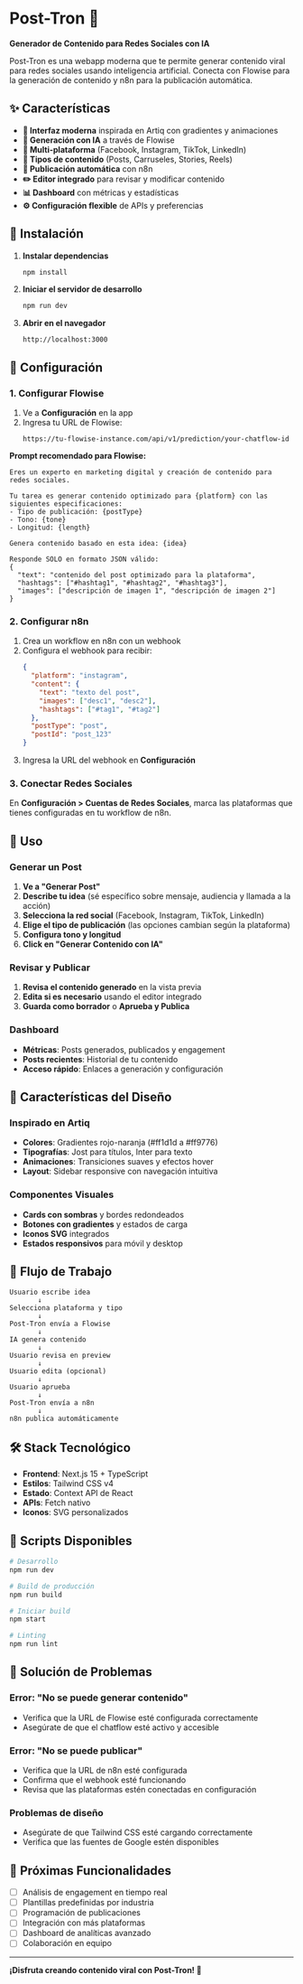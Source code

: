 # Post-Tron 🚀

**Generador de Contenido para Redes Sociales con IA**

Post-Tron es una webapp moderna que te permite generar contenido viral para redes sociales usando inteligencia artificial. Conecta con Flowise para la generación de contenido y n8n para la publicación automática.

## ✨ Características

- **🎨 Interfaz moderna** inspirada en Artiq con gradientes y animaciones
- **🤖 Generación con IA** a través de Flowise
- **📱 Multi-plataforma** (Facebook, Instagram, TikTok, LinkedIn)
- **📝 Tipos de contenido** (Posts, Carruseles, Stories, Reels)
- **🔄 Publicación automática** con n8n
- **✏️ Editor integrado** para revisar y modificar contenido
- **📊 Dashboard** con métricas y estadísticas
- **⚙️ Configuración flexible** de APIs y preferencias

## 🚀 Instalación

1. **Instalar dependencias**
   ```bash
   npm install
   ```

2. **Iniciar el servidor de desarrollo**
   ```bash
   npm run dev
   ```

3. **Abrir en el navegador**
   ```
   http://localhost:3000
   ```

## 🔧 Configuración

### 1. Configurar Flowise

1. Ve a **Configuración** en la app
2. Ingresa tu URL de Flowise:
   ```
   https://tu-flowise-instance.com/api/v1/prediction/your-chatflow-id
   ```

**Prompt recomendado para Flowise:**
```
Eres un experto en marketing digital y creación de contenido para redes sociales. 

Tu tarea es generar contenido optimizado para {platform} con las siguientes especificaciones:
- Tipo de publicación: {postType}
- Tono: {tone} 
- Longitud: {length}

Genera contenido basado en esta idea: {idea}

Responde SOLO en formato JSON válido:
{
  "text": "contenido del post optimizado para la plataforma",
  "hashtags": ["#hashtag1", "#hashtag2", "#hashtag3"],
  "images": ["descripción de imagen 1", "descripción de imagen 2"]
}
```

### 2. Configurar n8n

1. Crea un workflow en n8n con un webhook
2. Configura el webhook para recibir:
   ```json
   {
     "platform": "instagram",
     "content": {
       "text": "texto del post",
       "images": ["desc1", "desc2"],
       "hashtags": ["#tag1", "#tag2"]
     },
     "postType": "post",
     "postId": "post_123"
   }
   ```
3. Ingresa la URL del webhook en **Configuración**

### 3. Conectar Redes Sociales

En **Configuración > Cuentas de Redes Sociales**, marca las plataformas que tienes configuradas en tu workflow de n8n.

## 📱 Uso

### Generar un Post

1. **Ve a "Generar Post"**
2. **Describe tu idea** (sé específico sobre mensaje, audiencia y llamada a la acción)
3. **Selecciona la red social** (Facebook, Instagram, TikTok, LinkedIn)
4. **Elige el tipo de publicación** (las opciones cambian según la plataforma)
5. **Configura tono y longitud**
6. **Click en "Generar Contenido con IA"**

### Revisar y Publicar

1. **Revisa el contenido generado** en la vista previa
2. **Edita si es necesario** usando el editor integrado
3. **Guarda como borrador** o **Aprueba y Publica**

### Dashboard

- **Métricas**: Posts generados, publicados y engagement
- **Posts recientes**: Historial de tu contenido
- **Acceso rápido**: Enlaces a generación y configuración

## 🎨 Características del Diseño

### Inspirado en Artiq
- **Colores**: Gradientes rojo-naranja (#ff1d1d a #ff9776)
- **Tipografías**: Jost para títulos, Inter para texto
- **Animaciones**: Transiciones suaves y efectos hover
- **Layout**: Sidebar responsive con navegación intuitiva

### Componentes Visuales
- **Cards con sombras** y bordes redondeados
- **Botones con gradientes** y estados de carga
- **Iconos SVG** integrados
- **Estados responsivos** para móvil y desktop

## 🔄 Flujo de Trabajo

```
Usuario escribe idea
       ↓
Selecciona plataforma y tipo
       ↓
Post-Tron envía a Flowise
       ↓
IA genera contenido
       ↓
Usuario revisa en preview
       ↓
Usuario edita (opcional)
       ↓
Usuario aprueba
       ↓
Post-Tron envía a n8n
       ↓
n8n publica automáticamente
```

## 🛠️ Stack Tecnológico

- **Frontend**: Next.js 15 + TypeScript
- **Estilos**: Tailwind CSS v4
- **Estado**: Context API de React
- **APIs**: Fetch nativo
- **Iconos**: SVG personalizados

## 📝 Scripts Disponibles

```bash
# Desarrollo
npm run dev

# Build de producción
npm run build

# Iniciar build
npm start

# Linting
npm run lint
```

## 🚨 Solución de Problemas

### Error: "No se puede generar contenido"
- Verifica que la URL de Flowise esté configurada correctamente
- Asegúrate de que el chatflow esté activo y accesible

### Error: "No se puede publicar"
- Verifica que la URL de n8n esté configurada
- Confirma que el webhook esté funcionando
- Revisa que las plataformas estén conectadas en configuración

### Problemas de diseño
- Asegúrate de que Tailwind CSS esté cargando correctamente
- Verifica que las fuentes de Google estén disponibles

## 🔮 Próximas Funcionalidades

- [ ] Análisis de engagement en tiempo real
- [ ] Plantillas predefinidas por industria
- [ ] Programación de publicaciones
- [ ] Integración con más plataformas
- [ ] Dashboard de analíticas avanzado
- [ ] Colaboración en equipo

---

**¡Disfruta creando contenido viral con Post-Tron! 🚀**
